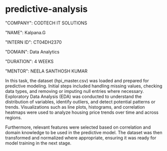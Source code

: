# predictive-analysis

"COMPANY": CODTECH IT SOLUTIONS

"NAME": Kalpana.G

"INTERN ID": CT04DH2370

"DOMAIN": Data Analytics

"DURATION": 4 WEEKS

"MENTOR": NEELA SANTHOSH KUMAR

In this task, the dataset (hpi_master.csv) was loaded and prepared for predictive modeling. Initial steps included handling missing values, checking data types, and removing or imputing null entries where necessary. Exploratory Data Analysis (EDA) was conducted to understand the distribution of variables, identify outliers, and detect potential patterns or trends. Visualizations such as line plots, histograms, and correlation heatmaps were used to analyze housing price trends over time and across regions.

Furthermore, relevant features were selected based on correlation and domain knowledge to be used in the predictive model. The dataset was then transformed and normalized where appropriate, ensuring it was ready for model training in the next stage.
